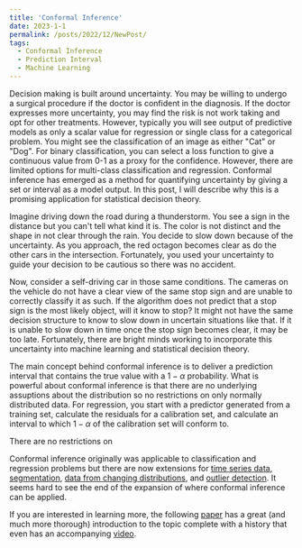 ```yaml
---
title: 'Conformal Inference'
date: 2023-1-1
permalink: /posts/2022/12/NewPost/
tags:
  - Conformal Inference
  - Prediction Interval
  - Machine Learning
---
```


Decision making is built around uncertainty. You may be willing to undergo a surgical procedure if the doctor is confident in the diagnosis. If the doctor expresses more uncertainty, you may find the risk is not work taking and opt for other treatments. However, typically you will see output of predictive models as only a scalar value for regression or single class for a categorical problem. You might see the classification of an image as either "Cat" or "Dog". For binary classification, you can select a loss function to give a continuous value from 0-1 as a proxy for the confidence. However, there are limited options for multi-class classification and regression. Conformal inference has emerged as a method for quantifying uncertainty by giving a set or interval as a model output. In this post, I will describe why this is a promising application for statistical decision theory.

Imagine driving down the road during a thunderstorm. You see a sign in the distance but you can't tell what kind it is. The color is not distinct and the shape in not clear through the rain. You decide to slow down because of the uncertainty. As you approach, the red octagon becomes clear as do the other cars in the intersection. Fortunately, you used your uncertainty to guide your decision to be cautious so there was no accident.

Now, consider a self-driving car in those same conditions. The cameras on the vehicle do not have a clear view of the same stop sign and are unable to correctly classify it as such. If the algorithm does not predict that a stop sign is the most likely object, will it know to stop? It might not have the same decision structure to know to slow down in uncertain situations like that. If it is unable to slow down in time once the stop sign becomes clear, it may be too late. Fortunately, there are bright minds working to incorporate this uncertainty into machine learning and statistical decision theory.

The main concept behind conformal inference is to deliver a prediction interval that contains the true value with a $1-\alpha$ probability. What is powerful about conformal inference is that there are no underlying assuptions about the distribution so no restrictions on only normally distributed data. For regression, you start with a predictor generated from a training set, calculate the residuals for a calibration set, and calculate an interval to which $1-\alpha$ of the calibration set will conform to.

There are no restrictions on 

Conformal inference originally was applicable to classification and regression problems but there are now extensions for <a href="http://proceedings.mlr.press/v139/xu21h.html?ref=https://codemonkey.link">time series data</a>, <a href="https://arxiv.org/pdf/2208.02814.pdf">segmentation</a>, <a href="https://arxiv.org/pdf/2208.02814.pdf"> data from changing distributions</a>, and <a href="https://arxiv.org/pdf/2104.08279.pdf">outlier detection</a>. It seems hard to see the end of the expansion of where conformal inference can be applied.

If you are interested in learning more, the following <a href="http://people.eecs.berkeley.edu/~angelopoulos/publications/downloads/gentle_intro_conformal_dfuq.pdf">paper</a> has a great (and much more thorough) introduction to the topic complete with a history that even has an accompanying <a href="https://www.youtube.com/watch?v=nql000Lu_iE">video</a>. 
